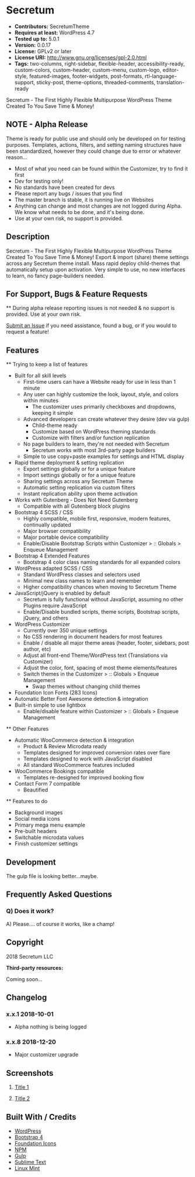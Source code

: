 # Secretum

* **Contributors:** SecretumTheme
* **Requires at least:** WordPress 4.7
* **Tested up to:** 5.0.1
* **Version:** 0.0.17
* **License:** GPLv2 or later
* **License URI:** http://www.gnu.org/licenses/gpl-2.0.html
* **Tags:** two-columns, right-sidebar, flexible-header, accessibility-ready, custom-colors, custom-header, custom-menu, custom-logo, editor-style, featured-images, footer-widgets, post-formats, rtl-language-support, sticky-post, theme-options, threaded-comments, translation-ready


Secretum - The First Highly Flexible Multipurpose WordPress Theme Created To You Save Time & Money!


## NOTE - Alpha Release

Theme is ready for public use and should only be developed on for testing purposes. Templates, actions, filters, and setting naming structures have been standardized, however they could change due to error or whatever reason...

* Most of what you need can be found within the Customizer, try to find it first
* Dev for testing only!
* No standards have been created for devs
* Please report any bugs / issues that you find
* The master branch is stable, it is running live on Websites
* Anything can change and most changes are not logged during Alpha. We know what needs to be done, and it's being done.
* Use at your own risk, no support is provided.


## Description

Secretum - The First Highly Flexible Multipurpose WordPress Theme Created To You Save Time & Money! Export & import (share) theme settings across any Secretum theme install. Mass rapid deploy child-themes that automatically setup upon activation. Very simple to use, no new interfaces to learn, no fancy page-builders needed.

## For Support, Bugs & Feature Requests

** During alpha release reporting issues is not needed & no support is provided. Use at your own risk.

[Submit an Issue](https://github.com/SecretumTheme/secretum/issues) if you need assistance, found a bug, or if you would to request a feature!


## Features

** Trying to keep a list of features

* Built for all skill levels
	* First-time users can have a Website ready for use in less than 1 minute
	* Any user can highly customize the look, layout, style, and colors within minutes
		* The customizer uses primarily checkboxes and dropdowns, keeping it simple
	* Advanced developers can create whatever they desire (dev via gulp)
		* Child-theme ready
		* Customize based on WordPress theming standards
		* Customize with filters and/or function replication
	* No page builders to learn, they're not needed with Secretum
		* Secretum works with most 3rd-party page builders
	* Simple to use copy+paste examples for settings and HTML display
* Rapid theme deployment & setting replication
	* Export settings globally or for a unique feature
	* Import settings globally or for a unique feature
	* Sharing settings across any Secretum Theme
	* Automatic setting replication via custom filters
	* Instant replication ability upon theme activation
* Works with Gutenberg - Does Not Need Gutenberg
	* Compatible with all Gutenberg block plugins
* Bootstrap 4 SCSS / CSS
	* Highly compatible, mobile first, responsive, modern features, continually updated
	* Major browser compatibility
	* Major portable device compatibility
	* Enable/Disable Bootstrap Scripts within Customizer > :: Globals > Enqueue Management
* Bootstrap 4 Extended Features
	* Bootstrap 4 color class naming standards for all expanded colors
* WordPress adapted SCSS / CSS
	* Standard WordPress classes and selectors used
	* Minimal new class names to learn and remember
	* Higher compatibility chances when moving to Secretum Theme
* JavaScript/jQuery is enabled by default
	* Secretum is fully functional without JavaScript, assuming no other Plugins require JavaScript
	* Enable/Disable bundled scripts, theme scripts, Bootstrap scripts, jQuery, and others
* WordPress Customizer
	* Currently over 350 unique settings
	* No CSS rendering in document headers for most features
	* Enable / disable all major theme areas (header, footer, sidebars, post author, etc)
	* Adjust all front-end Theme/WordPress text (Translations via Customizer)
	* Adjust the color, font, spacing of most theme elements/features
	* Switch themes in the Customizer > :: Globals > Enqueue Management
		* Swap themes without changing child themes
* Foundation Icon Fonts (283 Icons)
* Automatic Better Font Awesome detection & integration
* Built-in simple to use lightbox
	* Enable/disable feature within Customizer > :: Globals > Enqueue Management

** Other Features

* Automatic WooCommerce detection & integration
	* Product & Review Microdata ready
	* Templates designed for improved conversion rates over flare
	* Templates designed to work with JavaScript disabled
	* All standard WooCommerce features included
* WooCommerce Bookings compatible
	* Templates re-designed for improved booking flow
* Contact Form 7 compatible
	* Beautified


** Features to do

* Background images
* Social media icons
* Primary mega menu example
* Pre-built headers
* Switchable microdata values
* Finish customizer settings


## Development

The gulp file is looking better...maybe.


## Frequently Asked Questions

### Q) Does it work?

A) Please.... of course it works, like a champ!


## Copyright

2018 Secretum LLC

**Third-party resources:**

Coming soon...


## Changelog

### x.x.1 2018-10-01
* Alpha nothing is being logged

### x.x.8 2018-12-20
* Major customizer upgrade


## Screenshots

1. [Title 1](https://#)

2. [Title 2](https://#)


## Built With / Credits

* [WordPress](https://www.wordpress.org/)
* [Bootstrap 4](https://getbootstrap.com/)
* [Foundation Icons](https://zurb.com/playground/foundation-icon-fonts-3)
* [NPM](https://www.npmjs.com/)
* [Gulp](https://gulpjs.com/)
* [Sublime Text](https://www.sublimetext.com/)
* [Linux Mint](https://linuxmint.com/)
